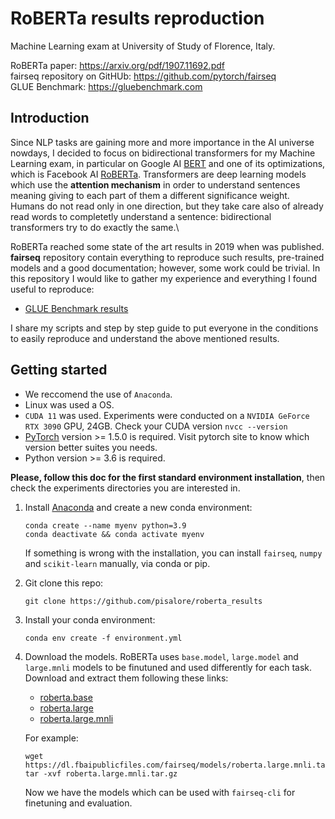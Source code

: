# RoBERTa results reproduction
Machine Learning exam at University of Study of Florence, Italy.

RoBERTa paper: https://arxiv.org/pdf/1907.11692.pdf \
fairseq repository on GitHUb: https://github.com/pytorch/fairseq \
GLUE Benchmark: https://gluebenchmark.com 

## Introduction
Since NLP tasks are gaining more and more importance in the AI universe nowdays, I decided to focus on bidirectional transformers for my Machine Learning exam, in particular on Google AI [BERT](https://arxiv.org/pdf/1810.04805.pdf) and one of its optimizations, which is Facebook AI [RoBERTa](BERT). Transformers are deep learning models which use the **attention mechanism** in order to understand sentences meaning giving to each part of them a different significance weight. Humans do not read only in one direction, but they take care also of already read words to completetly understand a sentence: bidirectional transformers try to do exactly the same.\

RoBERTa reached some state of the art results in 2019 when was published. **fairseq** repository contain everything to reproduce such results, pre-trained models and a good documentation; however, some work could be trivial. In this repository I would like to gather my experience and everything I found useful to reproduce:
-  [GLUE Benchmark results](https://gluebenchmark.com/submission/JuLiHrAkS9VSQRh1W6TJ9V9SOu23/-Lk5ZrckAabWVeQBoxrA)

I share my scripts and step by step guide to put everyone in the conditions to easily reproduce and understand the above mentioned results.

## Getting started
- We reccomend the use of `Anaconda`.
- Linux was used a OS. 
- `CUDA 11` was used. Experiments were conducted on a `NVIDIA GeForce RTX 3090` GPU, 24GB. Check your CUDA version `nvcc --version`
- [PyTorch](https://pytorch.org/) version >= 1.5.0 is required. Visit pytorch site to know which version better suites you needs.
- Python version >= 3.6 is required.

**Please, follow this doc for the first standard environment installation**, then check the experiments directories you are interested in.

1. Install [Anaconda](https://www.anaconda.com/products/individual) and create a new conda environment:
    ```shell
    conda create --name myenv python=3.9
    conda deactivate && conda activate myenv
    ```
    If something is wrong with the installation, you can install `fairseq`, `numpy` and `scikit-learn` manually, via conda or pip.

2. Git clone this repo:
    ```shell
    git clone https://github.com/pisalore/roberta_results
    ```

3. Install your conda environment:
    ```shell
    conda env create -f environment.yml
    ```


4. Download the models. RoBERTa uses `base.model`, `large.model` and `large.mnli` models to be finutuned and used differently for each task. Download and extract them following these links:
    - [roberta.base](https://dl.fbaipublicfiles.com/fairseq/models/roberta.base.tar.gz)
    - [roberta.large](https://dl.fbaipublicfiles.com/fairseq/models/roberta.large.tar.gz)
    - [roberta.large.mnli](https://dl.fbaipublicfiles.com/fairseq/models/roberta.large.mnli.tar.gz)

    For example:
    ```shell
    wget https://dl.fbaipublicfiles.com/fairseq/models/roberta.large.mnli.tar.gz
    tar -xvf roberta.large.mnli.tar.gz
    ```
    Now we have the models which can be used with `fairseq-cli` for finetuning and evaluation.
